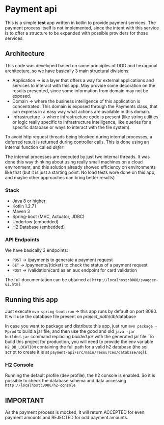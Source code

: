 # Payment api

This is a simple **test** app written in kotlin to provide payment services.
The payment process itself is not implemented, since the intent with 
this service is to offer a structure to be expanded with possible 
providers for those services.

## Architecture

This code was developed based on some principles of DDD and 
hexagonal architecture, so we have basically 3 main structural divisions: 

- Application -> is a layer that offers a way for external applications and services to interact with this app.
May provide some decoration on the results presented, since some information from domain may not be exposed.
- Domain -> where the business intelligence of this application is concentrated. This domain is exposed through the Payments
class, that can express in a easy way what actions are available in this domain.
- Infrastructure -> where infrastructure code is present (like string utilities or logic really specific to 
infrastructure intelligence, like queries for a specific database or ways to interact with the file system). 
 
To avoid http request threads being blocked during internal processes, a deferred result is returned during controller calls.
This is done using an internal function called *defer*.

The internal processes are executed by just two internal threads. It was done this way thinking about using really small
machines on a cloud environment, and this solution already showed efficiency on environments like that (but it is just
a starting point. No load tests wore done on this app, and maybe other approaches can bring better results)

### Stack

- Java 8 or higher
- Kotlin 1.2.71
- Maven 3
- Spring-boot (MVC, Actuator, JDBC)
- Undertow (embedded)
- H2 Database (embedded)

### API Endpoints

We have basically 3 endpoints:

- ```POST``` -> /payments to generate a payment request
- ```GET``` -> /payments/{ticket} to check the status of a payment request
- ```POST``` -> /validation/card as an aux endpoint for card validation

The full documentation can be obtained at ```http://localhost:8080/swagger-ui.html```

## Running this app

Just execute ```mvn spring-boot:run``` -> this app runs by default on port 8080. It will use the database file present on *project_path*/db/database

In case you want to package and distribute this app, just run ```mvn package -Pprod``` to build a jar file, and then use the good and
old ```java -jar builded.jar``` command replacing *builded.jar* with the generated jar file. To build this project for production,
you will need to provide the env variable ```H2_DB_LOCATION``` containing the full path for a valid h2 database (the sql script to
create it is at ```payment-api/src/main/resources/database/sql```). 

### H2 Console

Running the default profile (dev profile), the h2 console is enabled. So it is possible to check the database schema
and data accessing ```http://localhost:8080/h2-console```

## IMPORTANT

As the payment process is mocked, it will return ACCEPTED for even payment amounts and REJECTED for odd payment amounts.